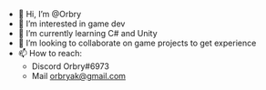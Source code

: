 - 👋 Hi, I’m @Orbry
- 👀 I’m interested in game dev
- 🌱 I’m currently learning C# and Unity
- 💞️ I’m looking to collaborate on game projects to get experience
- 📫 How to reach:
  - Discord Orbry#6973
  - Mail orbryak@gmail.com

<!---
Orbry/Orbry is a ✨ special ✨ repository because its `README.md` (this file) appears on your GitHub profile.
You can click the Preview link to take a look at your changes.
--->
